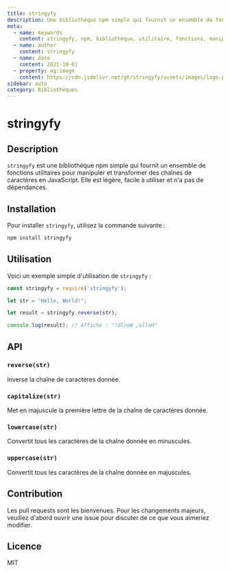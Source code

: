 ```yaml
---
title: stringyfy
description: Une bibliothèque npm simple qui fournit un ensemble de fonctions utilitaires pour manipuler et transformer des chaînes de caractères en JavaScript.
meta:
  - name: keywords
    content: stringyfy, npm, bibliothèque, utilitaire, fonctions, manipuler, transformer, chaînes, JavaScript
  - name: author
    content: stringyfy
  - name: date
    content: 2021-10-01
  - property: og:image
    content: https://cdn.jsdelivr.net/gh/stringyfy/assets/images/logo.png
sidebar: auto
category: Bibliothèques
---
```


# stringyfy

## Description

`stringyfy` est une bibliothèque npm simple qui fournit un ensemble de fonctions utilitaires pour manipuler et transformer des chaînes de caractères en JavaScript. Elle est légère, facile à utiliser et n'a pas de dépendances.

## Installation

Pour installer `stringyfy`, utilisez la commande suivante :

```bash
npm install stringyfy
```

## Utilisation

Voici un exemple simple d'utilisation de `stringyfy` :

```javascript
const stringyfy = require('stringyfy');

let str = "Hello, World!";

let result = stringyfy.reverse(str);

console.log(result); // Affiche : "!dlroW ,olleH"
```

## API

### `reverse(str)`

Inverse la chaîne de caractères donnée.

### `capitalize(str)`

Met en majuscule la première lettre de la chaîne de caractères donnée.

### `lowercase(str)`

Convertit tous les caractères de la chaîne donnée en minuscules.

### `uppercase(str)`

Convertit tous les caractères de la chaîne donnée en majuscules.

## Contribution

Les pull requests sont les bienvenues. Pour les changements majeurs, veuillez d'abord ouvrir une issue pour discuter de ce que vous aimeriez modifier.

## Licence

MIT
